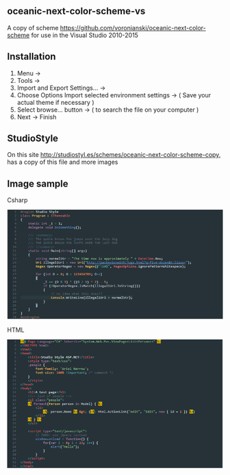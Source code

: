 ## oceanic-next-color-scheme-vs
 A copy of scheme https://github.com/voronianski/oceanic-next-color-scheme for use in the Visual Studio 2010-2015

## Installation
1. Menu ->
2. Tools -> 
3. Import and Export Settings... -> 
4. Choose Options Import selected environment settings -> ( Save your actual theme if necessary )
5. Select browse... button -> ( to search the file on your computer )
6. Next -> Finish

## StudioStyle
 On this site http://studiostyl.es/schemes/oceanic-next-color-scheme-copy, has a copy of this file and more images

## Image sample

 Csharp
 
 
![Csharp](/csharp-code.png)

 HTML
 
 
![HTML](/html-code.png)	
